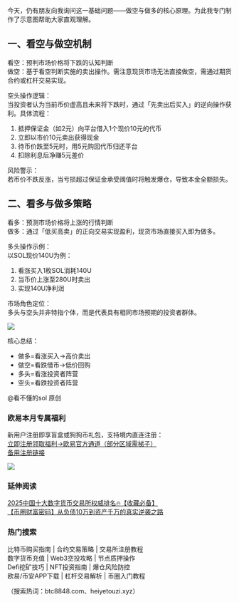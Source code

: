 今天，仍有朋友向我询问这一基础问题——做空与做多的核心原理。为此我专门制作了示意图帮助大家直观理解。

## 一、看空与做空机制
看空：预判市场价格将下跌的认知判断  
做空：基于看空判断实施的卖出操作。需注意现货市场无法直接做空，需通过期货合约或杠杆交易实现。

空头操作逻辑：  
当投资者认为当前币价虚高且未来将下跌时，通过「先卖出后买入」的逆向操作获利。具体流程：  
1. 抵押保证金（如2元）向平台借入1个现价10元的代币  
2. 立即以市价10元卖出获得现金  
3. 待币价跌至5元时，用5元购回代币归还平台  
4. 扣除利息后净赚5元差价  

风险警示：  
若币价不跌反涨，当亏损超过保证金承受阈值时将触发爆仓，导致本金全额损失。

## 二、看多与做多策略
看多：预测市场价格将上涨的行情判断  
做多：通过「低买高卖」的正向交易实现盈利，现货市场直接买入即为做多。

多头操作示例：  
以SOL现价140U为例：  
1. 看涨买入1枚SOL消耗140U  
2. 当币价上涨至280U时卖出  
3. 实现140U净利润  

市场角色定位：  
多头与空头并非特指个体，而是代表具有相同市场预期的投资者群体。

[![](https://307e939.webp.li/20250422121033293.png)](https://btc8848.com/top-10-exchanges)

核心总结：  
- 做多=看涨买入→高价卖出  
- 做空=看跌借币→低价回购  
- 多头=看涨投资者阵营  
- 空头=看跌投资者阵营  

@看不懂的sol 原创

### 欧易本月专属福利
新用户注册即享盲盒或狗狗币礼包，支持境内直连注册：  
[立即注册领取福利→欧易官方通道（部分区域需梯子）](https://www.okx.com/zh-hans/join/74873351)  
[备用注册链接](https://www.chouyi.world/zh-hans/join/18639032)

[![](https://fe095ec.webp.li/top-10-exchanges-001.jpg)](https://www.chouyi.world/zh-hans/join/18639032)

### 延伸阅读
[2025中国十大数字货币交易所权威排名🔥【收藏必备】](https://btc8848.com/top-10-exchanges/)  
[【币圈财富密码】从负债10万到资产千万的真实逆袭之路](https://heiyetouzi.xyz/biquanstory001/)

### 热门搜索
比特币购买指南 | 合约交易策略 | 交易所注册教程  
数字货币充值 | Web3空投攻略 | 节点质押操作  
Defi挖矿技巧 | NFT投资指南 | 爆仓风险防控  
欧易/币安APP下载 | 杠杆交易解析 | 币圈入门教程  

（搜索热词：btc8848.com、heiyetouzi.xyz）